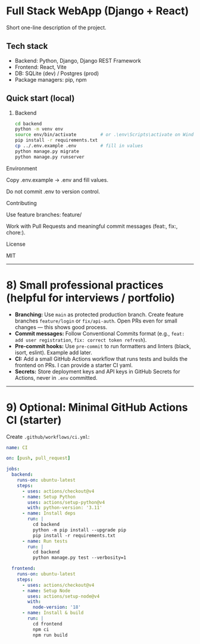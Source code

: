 # Full Stack WebApp (Django + React)

Short one-line description of the project.

## Tech stack
- Backend: Python, Django, Django REST Framework
- Frontend: React, Vite
- DB: SQLite (dev) / Postgres (prod)
- Package managers: pip, npm

## Quick start (local)
1. Backend
   ```bash
   cd backend
   python -m venv env
   source env/bin/activate         # or .\env\Scripts\activate on Windows
   pip install -r requirements.txt
   cp ../.env.example .env         # fill in values
   python manage.py migrate
   python manage.py runserver


Environment

Copy .env.example -> .env and fill values.

Do not commit .env to version control.

Contributing

Use feature branches: feature/<short-description>

Work with Pull Requests and meaningful commit messages (feat:, fix:, chore:).

License

MIT


---

# 8) Small professional practices (helpful for interviews / portfolio)
- **Branching:** Use `main` as protected production branch. Create feature branches `feature/login` or `fix/api-auth`. Open PRs even for small changes — this shows good process.  
- **Commit messages:** Follow Conventional Commits format (e.g., `feat: add user registration`, `fix: correct token refresh`).  
- **Pre-commit hooks:** Use `pre-commit` to run formatters and linters (black, isort, eslint). Example add later.  
- **CI:** Add a small GitHub Actions workflow that runs tests and builds the frontend on PRs. I can provide a starter CI yaml.  
- **Secrets:** Store deployment keys and API keys in GitHub Secrets for Actions, never in `.env` committed.

---

# 9) Optional: Minimal GitHub Actions CI (starter)
Create `.github/workflows/ci.yml`:

```yaml
name: CI

on: [push, pull_request]

jobs:
  backend:
    runs-on: ubuntu-latest
    steps:
      - uses: actions/checkout@v4
      - name: Setup Python
        uses: actions/setup-python@v4
        with: python-version: '3.11'
      - name: Install deps
        run: |
          cd backend
          python -m pip install --upgrade pip
          pip install -r requirements.txt
      - name: Run tests
        run: |
          cd backend
          python manage.py test --verbosity=1

  frontend:
    runs-on: ubuntu-latest
    steps:
      - uses: actions/checkout@v4
      - name: Setup Node
        uses: actions/setup-node@v4
        with:
          node-version: '18'
      - name: Install & build
        run: |
          cd frontend
          npm ci
          npm run build
